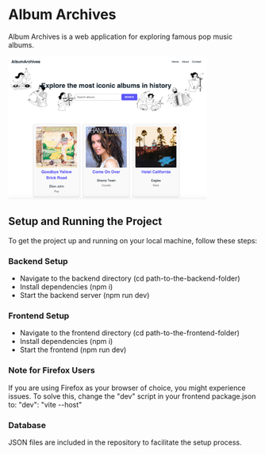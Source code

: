 # Album Archives

Album Archives is a web application for exploring famous pop music albums.

<img src="aa-homepage.png" alt="AlbumArchives Homepage" width="400"/>

## Setup and Running the Project

To get the project up and running on your local machine, follow these steps:

### Backend Setup

- Navigate to the backend directory (cd path-to-the-backend-folder)
- Install dependencies (npm i)
- Start the backend server (npm run dev)

### Frontend Setup
- Navigate to the frontend directory (cd path-to-the-frontend-folder)
- Install dependencies (npm i)
- Start the frontend (npm run dev)

### Note for Firefox Users
If you are using Firefox as your browser of choice, you might experience issues. To solve this, change the "dev" script in your frontend package.json to:
"dev": "vite --host"

### Database
JSON files are included in the repository to facilitate the setup process.

